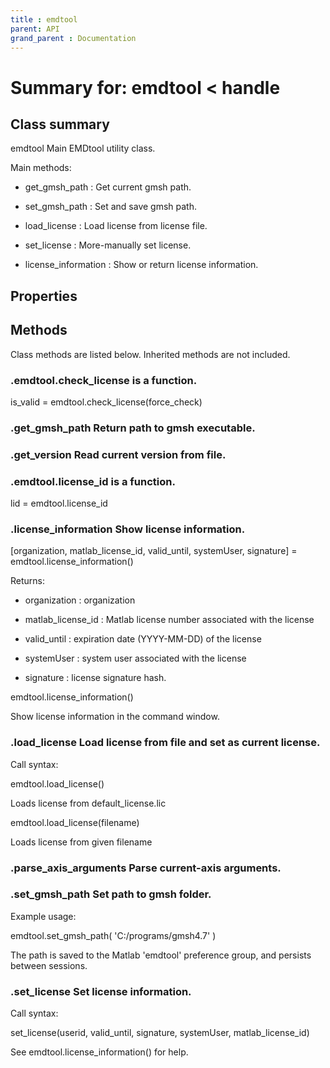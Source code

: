 ```yaml
---
title : emdtool
parent: API
grand_parent : Documentation
---
```

# Summary for: **emdtool**  < handle

## Class summary

emdtool Main EMDtool utility class.

Main methods:

* get_gmsh_path : Get current gmsh path.

* set_gmsh_path : Set and save gmsh path.

* load_license : Load license from license file.

* set_license : More-manually set license.

* license_information : Show or return license information.

## Properties


## Methods

Class methods are listed below. Inherited methods are not included.

### .emdtool.**check_license** is a function.
is_valid = emdtool.check_license(force_check)

### .**get_gmsh_path** Return path to gmsh executable.

### .**get_version** Read current version from file.

### .emdtool.**license_id** is a function.
lid = emdtool.license_id

### .**license_information** Show license information.

[organization, matlab_license_id, valid_until, systemUser, signature] = emdtool.license_information()

Returns:

* organization : organization

* matlab_license_id : Matlab license number associated with the license

* valid_until : expiration date (YYYY-MM-DD) of the license

* systemUser : system user associated with the license

* signature : license signature hash.


emdtool.license_information()

Show license information in the command window.

### .**load_license** Load license from file and set as current license.

Call syntax:

emdtool.load_license()

Loads license from default_license.lic

emdtool.load_license(filename)

Loads license from given filename

### .**parse_axis_arguments** Parse current-axis arguments.

### .**set_gmsh_path** Set path to gmsh folder.

Example usage:

emdtool.set_gmsh_path( 'C:/programs/gmsh4.7' )

The path is saved to the Matlab 'emdtool' preference group, and persists
between sessions.

### .**set_license** Set license information.

Call syntax:

set_license(userid, valid_until, signature, systemUser, matlab_license_id)

See emdtool.license_information() for help.



